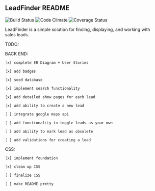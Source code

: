 ## LeadFinder README

![Build Status](https://codeship.com/projects/5efb7a20-9b6a-0133-58d8-2e4a8a945ddd/status?branch=master)
![Code Climate](https://codeclimate.com/github/tomfafard/lead_finder.png)
![Coverage Status](https://coveralls.io/repos/tomfafard/lead_finder/badge.png)

LeadFinder is a simple solution for finding, displaying, and working with sales leads.

TODO:

  BACK END:

    [x] complete ER Diagram + User Stories

    [x] add badges

    [x] seed database

    [x] implement search functionality

    [x] add detailed show pages for each lead

    [x] add ability to create a new lead

    [ ] integrate google maps api

    [ ] add functionality to toggle leads as your own

    [ ] add ability to mark lead as obsolete

    [ ] add validations for creating a lead


  CSS:

    [x] implement foundation

    [x] clean up CSS

    [ ] finalize CSS

    [ ] make README pretty 
